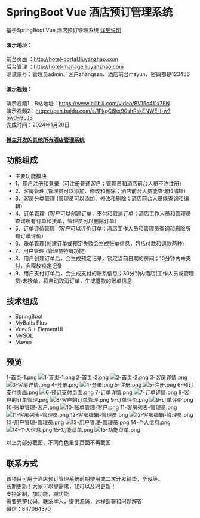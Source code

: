 # SpringBoot Vue 酒店预订管理系统
基于SpringBoot Vue 酒店预订管理系统
[详细说明](https://liuyanzhao.com/shop/hotel-vue.html) <br/>
#### 演示地址：
  前台页面 ：http://hotel-portal.liuyanzhao.com <br/>
  后台管理 ：http://hotel-manage.liuyanzhao.com﻿ <br/>
  测试账号：管理员admin、客户zhangsan、酒店前台mayun，密码都是123456 <br/>
####  演示视频：
演示视频1：B站地址：https://www.bilibili.com/video/BV15c411x7EN﻿ <br/>
演示视频2：https://pan.baidu.com/s/1PkgC6kx90shRskENWE-l-w?pwd=9LJ3  <br/>
完成时间：2024年1月20日 <br/>

#### [博主开发的其他所有酒店管理系统](https://liuyanzhao.com/shop.html?k=酒店)

## 功能组成
- 主要功能模块
- 1、用户注册和登录（可注册普通客户；管理员和酒店前台人员不许注册）
- 2、客房管理 (管理员可以添加、修改和删除；酒店前台人员能查询和编辑)
- 3、客房分类管理 (管理员可以添加、修改和删除；酒店前台人员能查询和编辑)
- 4、订单管理（客户可以创建订单，支付和取消订单；酒店工作人员和管理员查询所有订单和接单，管理员可以删除订单）
- 5、订单评价管理（客户可以评价订单；酒店工作人员和管理员查询和删除所有订单评价）
- 6、账单管理(创建订单或预定失败会生成账单信息，包括付款和退款两种)
- 7、用户管理 (管理员特有功能)
- 8、用户创建订单后，会生成预定记录，锁定当前日期的房间；10分钟内未支付，会释放锁定记录
- 9、用户支付订单后，会生成支付的账系信息；30分钟内酒店(工作人员或管理员)未接单，将自动取消订单，生成退款的账单信息



## 技术组成
- SpringBoot
- MyBatis Plus
- VueJS + ElementUI
- MySQL
- Maven


## 预览
1-首页-1.png
![1-首页-1.png](img/1-首页-1.png)
2-首页-2.png
![2-首页-2.png](img/2-首页-2.png)
3-客房详情.png
![3-客房详情.png](img/3-客房详情.png)
4-登录.png
![4-登录.png](img/4-登录.png)
5-注册.png
![5-注册.png](img/5-注册.png)
6-预订支付页面.png
![6-预订支付页面.png](img/6-预订支付页面.png)
7-订单详情.png
![7-订单详情.png](img/7-订单详情.png)
8-客户的订单管理.png
![8-客户的订单管理.png](img/8-客户的订单管理.png)
9-订单评价.png
![9-订单评价.png](img/9-订单评价.png)
10-账单管理-客户.png
![10-账单管理-客户.png](img/10-账单管理-客户.png)
11-客房列表-管理员.png
![11-客房列表-管理员.png](img/11-客房列表-管理员.png)
12-客房编辑-管理员.png
![12-客房编辑-管理员.png](img/12-客房编辑-管理员.png)
13-用户管理-管理员.png
![13-用户管理-管理员.png](img/13-用户管理-管理员.png)
14-个人信息.png
![14-个人信息.png](img/14-个人信息.png)
15-功能菜单.png
![15-功能菜单.png](img/15-功能菜单.png)

以上为部分截图，不同角色重复页面不再截图


## 联系方式
该项目可用于酒店预订管理系统前期使用或二次开发铺垫，毕设等。 <br/>
长期更新！大家可以提需求，我可以及时更新！  <br/>
支持定制，加功能，减功能  <br/>
需要完整代码，联系本人，提供源码，远程部署和问题解答 <br/>
微信：847064370  <br/>

